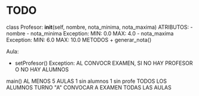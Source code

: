 # TODO

class Profesor:
    __init__(self, nombre, nota_minima, nota_maxima)
    ATRIBUTOS:
    - nombre
    - nota_minima Exception: MIN: 0.0 MAX: 4.0
    - nota_maxima Exception: MIN: 6.0 MAX: 10.0
    METODOS
    + generar_nota()

Aula:
  + setProfesor()
  Exception: AL CONVOCR EXAMEN, SI NO HAY PROFESOR O NO HAY ALUMNOS

main()
AL MENOS 5 AULAS
    1 sin alumnos
    1 sin profe
TODOS LOS ALUMNOS TURNO "A"
CONVOCAR A EXAMEN TODAS LAS AULAS
